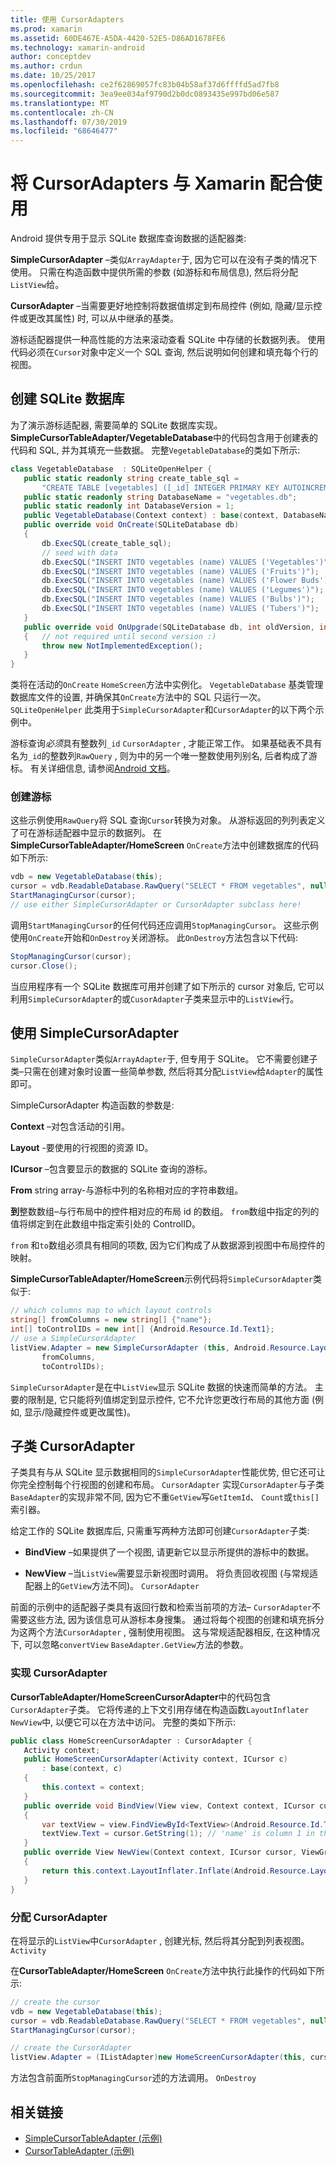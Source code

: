 ```yaml
---
title: 使用 CursorAdapters
ms.prod: xamarin
ms.assetid: 60DE467E-A5DA-4420-52E5-D86AD1678FE6
ms.technology: xamarin-android
author: conceptdev
ms.author: crdun
ms.date: 10/25/2017
ms.openlocfilehash: ce2f62869057fc83b04b58af37d6ffffd5ad7fb8
ms.sourcegitcommit: 3ea9ee034af9790d2b0dc0893435e997bd06e587
ms.translationtype: MT
ms.contentlocale: zh-CN
ms.lasthandoff: 07/30/2019
ms.locfileid: "68646477"
---
```

# <a name="using-cursoradapters-with-xamarinandroid"></a>将 CursorAdapters 与 Xamarin 配合使用

Android 提供专用于显示 SQLite 数据库查询数据的适配器类:

 **SimpleCursorAdapter** –类似`ArrayAdapter`于, 因为它可以在没有子类的情况下使用。 只需在构造函数中提供所需的参数 (如游标和布局信息), 然后将分配`ListView`给。

 **CursorAdapter** –当需要更好地控制将数据值绑定到布局控件 (例如, 隐藏/显示控件或更改其属性) 时, 可以从中继承的基类。

游标适配器提供一种高性能的方法来滚动查看 SQLite 中存储的长数据列表。 使用代码必须在`Cursor`对象中定义一个 SQL 查询, 然后说明如何创建和填充每个行的视图。


## <a name="creating-an-sqlite-database"></a>创建 SQLite 数据库

为了演示游标适配器, 需要简单的 SQLite 数据库实现。 **SimpleCursorTableAdapter/VegetableDatabase**中的代码包含用于创建表的代码和 SQL, 并为其填充一些数据。
完整`VegetableDatabase`的类如下所示:

```csharp
class VegetableDatabase  : SQLiteOpenHelper {
   public static readonly string create_table_sql =
       "CREATE TABLE [vegetables] ([_id] INTEGER PRIMARY KEY AUTOINCREMENT NOT NULL UNIQUE, [name] TEXT NOT NULL UNIQUE)";
   public static readonly string DatabaseName = "vegetables.db";
   public static readonly int DatabaseVersion = 1;
   public VegetableDatabase(Context context) : base(context, DatabaseName, null, DatabaseVersion) { }
   public override void OnCreate(SQLiteDatabase db)
   {
       db.ExecSQL(create_table_sql);
       // seed with data
       db.ExecSQL("INSERT INTO vegetables (name) VALUES ('Vegetables')");
       db.ExecSQL("INSERT INTO vegetables (name) VALUES ('Fruits')");
       db.ExecSQL("INSERT INTO vegetables (name) VALUES ('Flower Buds')");
       db.ExecSQL("INSERT INTO vegetables (name) VALUES ('Legumes')");
       db.ExecSQL("INSERT INTO vegetables (name) VALUES ('Bulbs')");
       db.ExecSQL("INSERT INTO vegetables (name) VALUES ('Tubers')");
   }
   public override void OnUpgrade(SQLiteDatabase db, int oldVersion, int newVersion)
   {   // not required until second version :)
       throw new NotImplementedException();
   }
}
```

类将在活动的`OnCreate` `HomeScreen`方法中实例化。 `VegetableDatabase` 基类管理数据库文件的设置, 并确保其`OnCreate`方法中的 SQL 只运行一次。 `SQLiteOpenHelper` 此类用于`SimpleCursorAdapter`和`CursorAdapter`的以下两个示例中。

游标查询*必须*具有整数列`_id` `CursorAdapter` , 才能正常工作。 如果基础表不具有名为`_id`的整数列`RawQuery` , 则为中的另一个唯一整数使用列别名, 后者构成了游标。 有关详细信息, 请参阅[Android 文档](xref:Android.Widget.CursorAdapter)。


### <a name="creating-the-cursor"></a>创建游标

这些示例使用`RawQuery`将 SQL 查询`Cursor`转换为对象。 从游标返回的列列表定义了可在游标适配器中显示的数据列。 在**SimpleCursorTableAdapter/HomeScreen** `OnCreate`方法中创建数据库的代码如下所示:

```csharp
vdb = new VegetableDatabase(this);
cursor = vdb.ReadableDatabase.RawQuery("SELECT * FROM vegetables", null); // cursor query
StartManagingCursor(cursor);
// use either SimpleCursorAdapter or CursorAdapter subclass here!
```

调用`StartManagingCursor`的任何代码还应调用`StopManagingCursor`。 这些示例使用`OnCreate`开始和`OnDestroy`关闭游标。 此`OnDestroy`方法包含以下代码:

```csharp
StopManagingCursor(cursor);
cursor.Close();
```

当应用程序有一个 SQLite 数据库可用并创建了如下所示的 cursor 对象后, 它可以利用`SimpleCursorAdapter`的或`CusorAdapter`子类来显示中的`ListView`行。


## <a name="using-simplecursoradapter"></a>使用 SimpleCursorAdapter

`SimpleCursorAdapter`类似`ArrayAdapter`于, 但专用于 SQLite。 它不需要创建子类–只需在创建对象时设置一些简单参数, 然后将其分配`ListView`给`Adapter`的属性即可。

SimpleCursorAdapter 构造函数的参数是:

 **Context** –对包含活动的引用。

 **Layout** -要使用的行视图的资源 ID。

 **ICursor** –包含要显示的数据的 SQLite 查询的游标。

 **From** string array-与游标中列的名称相对应的字符串数组。

 **到**整数数组–与行布局中的控件相对应的布局 id 的数组。 `from`数组中指定的列的值将绑定到在此数组中指定索引处的 ControlID。

`from` 和`to`数组必须具有相同的项数, 因为它们构成了从数据源到视图中布局控件的映射。

**SimpleCursorTableAdapter/HomeScreen**示例代码将`SimpleCursorAdapter`类似于:

```csharp
// which columns map to which layout controls
string[] fromColumns = new string[] {"name"};
int[] toControlIDs = new int[] {Android.Resource.Id.Text1};
// use a SimpleCursorAdapter
listView.Adapter = new SimpleCursorAdapter (this, Android.Resource.Layout.SimpleListItem1, cursor,
       fromColumns,
       toControlIDs);
```

`SimpleCursorAdapter`是在中`ListView`显示 SQLite 数据的快速而简单的方法。 主要的限制是, 它只能将列值绑定到显示控件, 它不允许您更改行布局的其他方面 (例如, 显示/隐藏控件或更改属性)。


## <a name="subclassing-cursoradapter"></a>子类 CursorAdapter

子类具有与从 SQLite 显示数据相同的`SimpleCursorAdapter`性能优势, 但它还可让你完全控制每个行视图的创建和布局。 `CursorAdapter` 实现`CursorAdapter`与子类`BaseAdapter`的实现非常不同, 因为它不重`GetView`写`GetItemId`、 `Count`或`this[]`索引器。

给定工作的 SQLite 数据库后, 只需重写两种方法即可创建`CursorAdapter`子类:

- **BindView** –如果提供了一个视图, 请更新它以显示所提供的游标中的数据。

- **NewView** –当`ListView`需要显示新视图时调用。 将负责回收视图 (与常规适配器上的`GetView`方法不同)。 `CursorAdapter`

前面的示例中的适配器子类具有返回行数和检索当前项的方法– `CursorAdapter`不需要这些方法, 因为该信息可从游标本身搜集。 通过将每个视图的创建和填充拆分为这两个方法`CursorAdapter` , 强制使用视图。 这与常规适配器相反, 在这种情况下, 可以忽略`convertView` `BaseAdapter.GetView`方法的参数。


### <a name="implementing-the-cursoradapter"></a>实现 CursorAdapter

**CursorTableAdapter/HomeScreenCursorAdapter**中的代码包含`CursorAdapter`子类。 它将传递的上下文引用存储在构造函数`LayoutInflater` `NewView`中, 以便它可以在方法中访问。 完整的类如下所示:

```csharp
public class HomeScreenCursorAdapter : CursorAdapter {
   Activity context;
   public HomeScreenCursorAdapter(Activity context, ICursor c)
       : base(context, c)
   {
       this.context = context;
   }
   public override void BindView(View view, Context context, ICursor cursor)
   {
       var textView = view.FindViewById<TextView>(Android.Resource.Id.Text1);
       textView.Text = cursor.GetString(1); // 'name' is column 1 in the cursor query
   }
   public override View NewView(Context context, ICursor cursor, ViewGroup parent)
   {
       return this.context.LayoutInflater.Inflate(Android.Resource.Layout.SimpleListItem1, parent, false);
   }
}
```


### <a name="assigning-the-cursoradapter"></a>分配 CursorAdapter

在将显示的`ListView`中`CursorAdapter` , 创建光标, 然后将其分配到列表视图。 `Activity`

在**CursorTableAdapter/HomeScreen** `OnCreate`方法中执行此操作的代码如下所示:

```csharp
// create the cursor
vdb = new VegetableDatabase(this);
cursor = vdb.ReadableDatabase.RawQuery("SELECT * FROM vegetables", null);
StartManagingCursor(cursor);

// create the CursorAdapter
listView.Adapter = (IListAdapter)new HomeScreenCursorAdapter(this, cursor, false);
```

方法包含前面所`StopManagingCursor`述的方法调用。 `OnDestroy`



## <a name="related-links"></a>相关链接

- [SimpleCursorTableAdapter (示例)](https://docs.microsoft.com/samples/xamarin/monodroid-samples/simplecursortableadapter)
- [CursorTableAdapter (示例)](https://docs.microsoft.com/samples/xamarin/monodroid-samples/cursortableadapter)
